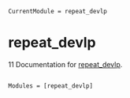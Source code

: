 ```@meta
CurrentModule = repeat_devlp
```

# repeat_devlp
11
Documentation for [repeat_devlp](https://github.com/Gudongyangg/repeat_devlp.jl).

```@index
```

```@autodocs
Modules = [repeat_devlp]
```
